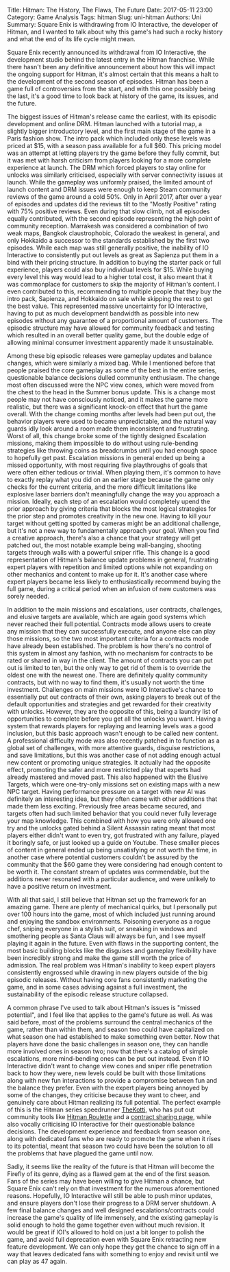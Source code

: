 Title: Hitman: The History, The Flaws, The Future
Date: 2017-05-11 23:00
Category: Game Analysis
Tags: hitman 
Slug: uni-hitman 
Authors: Uni 
Summary: Square Enix is withdrawing from IO Interactive, the developer of Hitman, and I wanted to talk about why this game's had such a rocky history and what the end of its life cycle might mean.

Square Enix recently announced its withdrawal from IO Interactive, the development studio behind the latest entry in the Hitman franchise. While there hasn't been any definitive announcement about how this will impact the ongoing support for Hitman, it's almost certain that this means a halt to the development of the second season of episodes. Hitman has been a game full of controversies from the start, and with this one possibly being the last, it's a good time to look back at history of the game, its issues, and the future.

The biggest issues of Hitman's release came the earliest, with its episodic development and online DRM. Hitman launched with a tutorial map, a slightly bigger introductory level, and the first main stage of the game in a Paris fashion show. The intro pack which included only these levels was priced at $15, with a season pass available for a full $60. This pricing model was an attempt at letting players try the game before they fully commit, but it was met with harsh criticism from players looking for a more complete experience at launch. The DRM which forced players to stay online for unlocks was similarly criticised, especially with server connectivity issues at launch. While the gameplay was uniformly praised, the limited amount of launch content and DRM issues were enough to keep Steam community reviews of the game around a cold 50%. Only in April 2017, after over a year of episodes and updates did the reviews tilt to the "Mostly Positive" rating with 75% positive reviews. Even during that slow climb, not all episodes equally contributed, with the second episode representing the high point of community reception. Marrakesh was considered a combination of two weak maps, Bangkok claustrophobic, Colorado the weakest in general, and only Hokkaido a successor to the standards established by the first two episodes. While each map was still generally positive, the inability of IO Interactive to consistently put out levels as great as Sapienza put them in a bind with their pricing structure. In addition to buying the starter pack or full experience, players could also buy individual levels for $15. While buying every level this way would lead to a higher total cost, it also meant that it was commonplace for customers to skip the majority of Hitman's content. I even contributed to this, recommending to multiple people that they buy the intro pack, Sapienza, and Hokkaido on sale while skipping the rest to get the best value. This represented massive uncertainty for IO Interactive, having to put as much development bandwidth as possible into new episodes without any guarantee of a proportional amount of customers. The episodic structure may have allowed for community feedback and testing which resulted in an overall better quality game, but the double edge of allowing minimal consumer investment apparently made it unsustainable.

Among these big episodic releases were gameplay updates and balance changes, which were similarly a mixed bag. While I mentioned before that people praised the core gameplay as some of the best in the entire series, questionable balance decisions dulled community enthusiasm. The change most often discussed were the NPC view cones, which were moved from the chest to the head in the Summer bonus update. This is a change most people may not have consciously noticed, and it makes the game more realistic, but there was a significant knock-on effect that hurt the game overall. With the change coming months after levels had been put out, the behavior players were used to became unpredictable, and the natural way guards idly look around a room made them inconsistent and frustrating. Worst of all, this change broke some of the tightly designed Escalation missions, making them impossible to do without using rule-bending strategies like throwing coins as breadcrumbs until you had enough space to hopefully get past. Escalation missions in general ended up being a missed opportunity, with most requiring five playthroughs of goals that were often either tedious or trivial. When playing them, it's common to have to exactly replay what you did on an earlier stage because the game only checks for the current criteria, and the more difficult limitations like explosive laser barriers don't meaningfully change the way you approach a mission. Ideally, each step of an escalation would completely upend the prior approach by giving criteria that blocks the most logical strategies for the prior step and promotes creativity in the new one. Having to kill your target without getting spotted by cameras might be an additional challenge, but it's not a new way to fundamentally approach your goal. When you find a creative approach, there's also a chance that your strategy will get patched out, the most notable example being wall-banging, shooting targets through walls with a powerful sniper rifle. This change is a good representation of Hitman's balance update problems in general, frustrating expert players with repetition and limited options while not expanding on other mechanics and content to make up for it. It's another case where expert players became less likely to enthusiastically recommend buying the full game, during a critical period when an infusion of new customers was sorely needed.

In addition to the main missions and escalations, user contracts, challenges, and elusive targets are available, which are again good systems which never reached their full potential. Contracts mode allows users to create any mission that they can successfully execute, and anyone else can play those missions, so the two most important criteria for a contracts mode have already been established. The problem is how there's no control of this system in almost any fashion, with no mechanism for contracts to be rated or shared in way in the client. The amount of contracts you can put out is limited to ten, but the only way to get rid of them is to override the oldest one with the newest one. There are definitely quality community contracts, but with no way to find them, it's usually not worth the time investment. Challenges on main missions were IO Interactive's chance to essentially put out contracts of their own, asking players to break out of the default opportunities and strategies and get rewarded for their creativity with unlocks. However, they are the opposite of this, being a laundry list of opportunities to complete before you get all the unlocks you want. Having a system that rewards players for replaying and learning levels was a good inclusion, but this basic approach wasn't enough to be called new content. A professional difficulty mode was also recently patched in to function as a global set of challenges, with more attentive guards, disguise restrictions, and save limitations, but this was another case of not adding enough actual new content or promoting unique strategies. It actually had the opposite effect, promoting the safer and more restricted play that experts had already mastered and moved past. This also happened with the Elusive Targets, which were one-try-only missions set on existing maps with a new NPC target. Having performance pressure on a target with new AI was definitely an interesting idea, but they often came with other additions that made them less exciting. Previously free areas became secured, and targets often had such limited behavior that you could never fully leverage your map knowledge. This combined with how you were only allowed one try and the unlocks gated behind a Silent Assassin rating meant that most players either didn't want to even try, got frustrated with any failure, played it boringly safe, or just looked up a guide on Youtube. These smaller pieces of content in general ended up being unsatisfying or not worth the time, in another case where potential customers couldn't be assured by the community that the $60 game they were considering had enough content to be worth it. The constant stream of updates was commendable, but the additions never resonated with a particular audience, and were unlikely to have a positive return on investment.

With all that said, I still believe that Hitman set up the framework for an amazing game. There are plenty of mechanical quirks, but I personally put over 100 hours into the game, most of which included just running around and enjoying the sandbox environments. Poisoning everyone as a rogue chef, sniping everyone in a stylish suit, or sneaking in windows and smothering people as Santa Claus will always be fun, and I see myself playing it again in the future. Even with flaws in the supporting content, the most basic building blocks like the disguises and gameplay flexibility have been incredibly strong and make the game still worth the price of admission. The real problem was Hitman's inability to keep expert players consistently engrossed while drawing in new players outside of the big episodic releases. Without having core fans consistently marketing the game, and in some cases advising against a full investment, the sustainability of the episodic release structure collapsed.

A common phrase I've used to talk about Hitman's issues is "missed potential", and I feel like that applies to the game's future as well. As was said before, most of the problems surround the central mechanics of the game, rather than within them, and season two could have capitalized on what season one had established to make something even better. Now that players have done the basic challenges in season one, they can handle more involved ones in season two; now that there's a catalog of simple escalations, more mind-bending ones can be put out instead. Even if IO Interactive didn't want to change view cones and sniper rifle penetration back to how they were, new levels could be built with those limitations along with new fun interactions to provide a compromise between fun and the balance they prefer. Even with the expert players being annoyed by some of the changes, they criticise because they want to cheer, and genuinely care about Hitman realizing its full potential. The perfect example of this is the Hitman series speedrunner [TheKotti](https://twitter.com/TheKotti), who has put out community tools like [Hitman Roulette](https://thekotti.github.io/about.html) and a [contract sharing page](http://www.hitmandb.com/), while also vocally criticising IO Interactive for their questionable balance decisions. The development experience and feedback from season one, along with dedicated fans who are ready to promote the game when it rises to its potential, meant that season two could have been the solution to all the problems that have plagued the game until now.

Sadly, it seems like the reality of the future is that Hitman will become the Firefly of its genre, dying as a flawed gem at the end of the first season. Fans of the series may have been willing to give Hitman a chance, but Square Enix can't rely on that investment for the numerous aforementioned reasons. Hopefully, IO Interactive will still be able to push minor updates, and ensure players don't lose their progress to a DRM server shutdown. A few final balance changes and well designed escalations/contracts could increase the game's quality of life immensely, and the existing gameplay is solid enough to hold the game together even without much revision. It would be great if IOI's allowed to hold on just a bit longer to polish the game, and avoid full deprecation even with Square Enix retracting new feature development. We can only hope they get the chance to sign off in a way that leaves dedicated fans with something to enjoy and revisit until we can play as 47 again.
